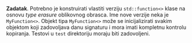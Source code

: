 **Zadatak**. Potrebno je konstruirati vlastiti verziju `std::function<>` 
klase na osnovu _type erasure_ oblikovnog obrasca. Ime nove verzije neka je 
`MyFunction<>`. Objekt tipa `MyFunction<>` može se 
inicijalizirati svakim objektom koji zadovoljava danu signaturu i mora imati 
kompletnu kontrolu kopiranja. Testovi u `test` direktoriju moraju biti zadovoljeni. 

